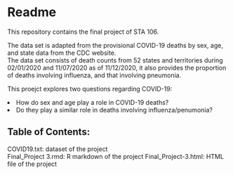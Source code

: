# Readme
This repository contains the final project of STA 106.  

The data set is adapted from the provisional COVID-19 deaths by sex, age, and state data from the CDC website.  
The data set consists of death counts from 52 states and territories during 02/01/2020 and 11/07/2020 as of 11/12/2020, it also provides the proportion of deaths involving influenza, and that involving pneumonia.

This proejct explores two questions regarding COVID-19:  
  <li>How do sex and age play a role in COVID-19 deaths?</li>
  <li>Do they play a similar role in deaths involving influenza/penumonia?</li>
  
## Table of Contents:  
COVID19.txt: dataset of the project  
Final_Project 3.rmd: R markdown of the project
Final_Project-3.html: HTML file of the project
